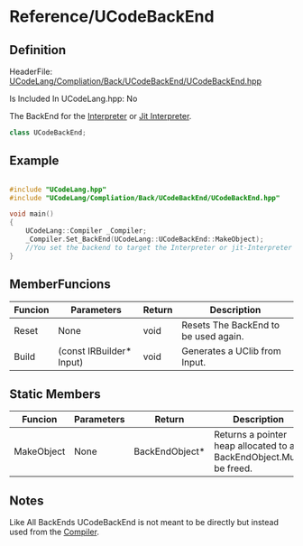 # Reference/UCodeBackEnd

## Definition

HeaderFile: [UCodeLang/Compliation/Back/UCodeBackEnd/UCodeBackEnd.hpp](https://github.com/LostbBlizzard/UCodeLang/tree/master/UCodeLang/UCodeLang/Compilation/Back/UCodeBackEnd)

Is Included In UCodeLang.hpp: No

The BackEnd for the [Interpreter](../RunTime/Interpreter.md) or [Jit Interpreter](../RunTime/JitInterpreter.md).

```cpp
class UCodeBackEnd;
```

## Example

```cpp

#include "UCodeLang.hpp"
#include "UCodeLang/Compliation/Back/UCodeBackEnd/UCodeBackEnd.hpp"

void main()
{
    UCodeLang::Compiler _Compiler;
	_Compiler.Set_BackEnd(UCodeLang::UCodeBackEnd::MakeObject);
	//You set the backend to target the Interpreter or jit-Interpreter
}

```

## MemberFuncions

| Funcion | Parameters                | Return | Description                          |
| ------- | ------------------------- | ------ | ------------------------------------ |
| Reset   | None                      | void   | Resets The BackEnd to be used again. |
| Build   | (const IRBuilder\* Input) | void   | Generates a UClib from Input.        |

## Static Members

| Funcion    | Parameters | Return          | Description                                                        |
| ---------- | ---------- | --------------- | ------------------------------------------------------------------ |
| MakeObject | None       | BackEndObject\* | Returns a pointer heap allocated to a BackEndObject.Must be freed. |

## Notes

Like All BackEnds UCodeBackEnd is not meant to be directly but instead used from the [Compiler](../Compiler/Compiler.md).
